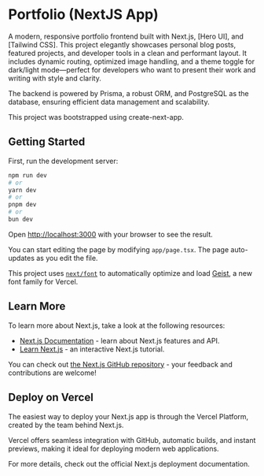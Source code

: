 # Portfolio (NextJS App)

A modern, responsive portfolio frontend built with Next.js, [Hero UI], and [Tailwind CSS]. This project elegantly showcases personal blog posts, featured projects, and developer tools in a clean and performant layout. It includes dynamic routing, optimized image handling, and a theme toggle for dark/light mode—perfect for developers who want to present their work and writing with style and clarity.

The backend is powered by Prisma, a robust ORM, and PostgreSQL as the database, ensuring efficient data management and scalability.

This project was bootstrapped using create-next-app.

## Getting Started

First, run the development server:

```bash
npm run dev
# or
yarn dev
# or
pnpm dev
# or
bun dev
```

Open [http://localhost:3000](http://localhost:3000) with your browser to see the result.

You can start editing the page by modifying `app/page.tsx`. The page auto-updates as you edit the file.

This project uses [`next/font`](https://nextjs.org/docs/app/building-your-application/optimizing/fonts) to automatically optimize and load [Geist](https://vercel.com/font), a new font family for Vercel.

## Learn More

To learn more about Next.js, take a look at the following resources:

- [Next.js Documentation](https://nextjs.org/docs) - learn about Next.js features and API.
- [Learn Next.js](https://nextjs.org/learn) - an interactive Next.js tutorial.

You can check out [the Next.js GitHub repository](https://github.com/vercel/next.js) - your feedback and contributions are welcome!

## Deploy on Vercel

The easiest way to deploy your Next.js app is through the Vercel Platform, created by the team behind Next.js.

Vercel offers seamless integration with GitHub, automatic builds, and instant previews, making it ideal for deploying modern web applications.

For more details, check out the official Next.js deployment documentation.

